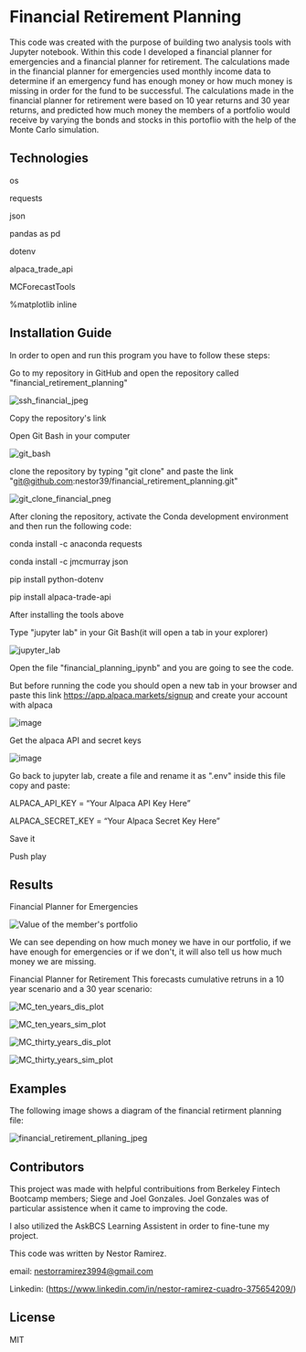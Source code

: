 # Financial Retirement Planning


This code was created with the purpose of building two analysis tools with Jupyter notebook. Within this code I developed a financial planner  for  emergencies and a financial planner for retirement. The calculations made in the financial planner for emergencies used monthly income data to determine if an emergency fund has enough money or how much money is missing in order for the fund to be successful.  The calculations made in the  financial planner for retirement were based on 10 year returns and 30 year returns, and predicted how much money the members of a portfolio would receive by varying the bonds and stocks in this portoflio with the help of the Monte Carlo simulation. 

## Technologies

os

requests

json

pandas as pd

dotenv

alpaca_trade_api

MCForecastTools

%matplotlib inline

## Installation Guide


In order to open and run this program you have to follow these steps:


Go to my repository in GitHub and open the repository called "financial_retirement_planning"

![ssh_financial_jpeg](https://user-images.githubusercontent.com/80844686/116802500-2b34e500-aac8-11eb-957a-6fa69b014ff3.jpg)

Copy the repository's link

Open Git Bash in your computer 

![git_bash](https://user-images.githubusercontent.com/80844686/115638940-40d82c80-a2c8-11eb-816a-e991b245cd88.jpg)

clone the repository by typing "git clone" and paste the link "git@github.com:nestor39/financial_retirement_planning.git"

![git_clone_financial_pneg](https://user-images.githubusercontent.com/80844686/116802563-86ff6e00-aac8-11eb-871a-e12a069040f0.png)


After cloning the repository, activate the Conda development environment and then run the following code:

conda install -c anaconda requests

conda install -c jmcmurray json

pip install python-dotenv

pip install alpaca-trade-api

After installing the tools above 

Type "jupyter lab" in your Git Bash(it will open a tab in your explorer)

![jupyter_lab](https://user-images.githubusercontent.com/80844686/115638854-09698000-a2c8-11eb-9986-16b409546753.png)

Open the file "financial_planning_ipynb" and you are going to see the code.

But before running the code you should open a new tab in your browser and paste this link https://app.alpaca.markets/signup and create your account with alpaca

![image](https://user-images.githubusercontent.com/80844686/116803342-6389f280-aacb-11eb-8fb0-be917fc26184.png)

Get the alpaca API and secret keys

![image](https://user-images.githubusercontent.com/80844686/116803343-6dabf100-aacb-11eb-8b57-07005d47ff5b.png)

Go back to jupyter lab, create a file and rename it as ".env" inside this file copy and paste:
  
  ALPACA_API_KEY = “Your Alpaca API Key Here”
  
  ALPACA_SECRET_KEY = “Your Alpaca Secret Key Here”

Save it

Push play

## Results


Financial Planner for Emergencies

![Value of the member's portfolio](https://user-images.githubusercontent.com/80844686/116804120-26c0fa00-aad1-11eb-8326-b90f1c841f18.png)

We can see depending on how much money we have in our portfolio, if we have enough for emergencies or if we don't, it will also tell us how much money we are missing.


Financial Planner for Retirement
This forecasts cumulative retruns in a 10 year scenario and a 30 year scenario:

![MC_ten_years_dis_plot](https://user-images.githubusercontent.com/80844686/116803399-296d2080-aacc-11eb-84bb-4c924cc4c280.png)

![MC_ten_years_sim_plot](https://user-images.githubusercontent.com/80844686/116803401-2b36e400-aacc-11eb-8645-7d6a76f740bb.png)


![MC_thirty_years_dis_plot](https://user-images.githubusercontent.com/80844686/116803405-2f630180-aacc-11eb-9bb1-0b7d5716eb85.png)

![MC_thirty_years_sim_plot](https://user-images.githubusercontent.com/80844686/116803406-312cc500-aacc-11eb-96a7-eff067554eac.png)



## Examples
The following image shows a diagram of the financial retirment planning file:

![financial_retirement_pllaning_jpeg](https://user-images.githubusercontent.com/80844686/116802060-9d0b2f80-aac4-11eb-9aad-be846821735d.jpg)



## Contributors

This project was made with helpful contribuitions from Berkeley Fintech Bootcamp members; Siege and Joel Gonzales. Joel Gonzales was of particular assistence when it came to improving the code.

I also utilized the AskBCS Learning Assistent in order to fine-tune my project.


This code was written by Nestor Ramirez.

email: nestorramirez3994@gmail.com

Linkedin: (https://www.linkedin.com/in/nestor-ramirez-cuadro-375654209/)

## License
MIT
